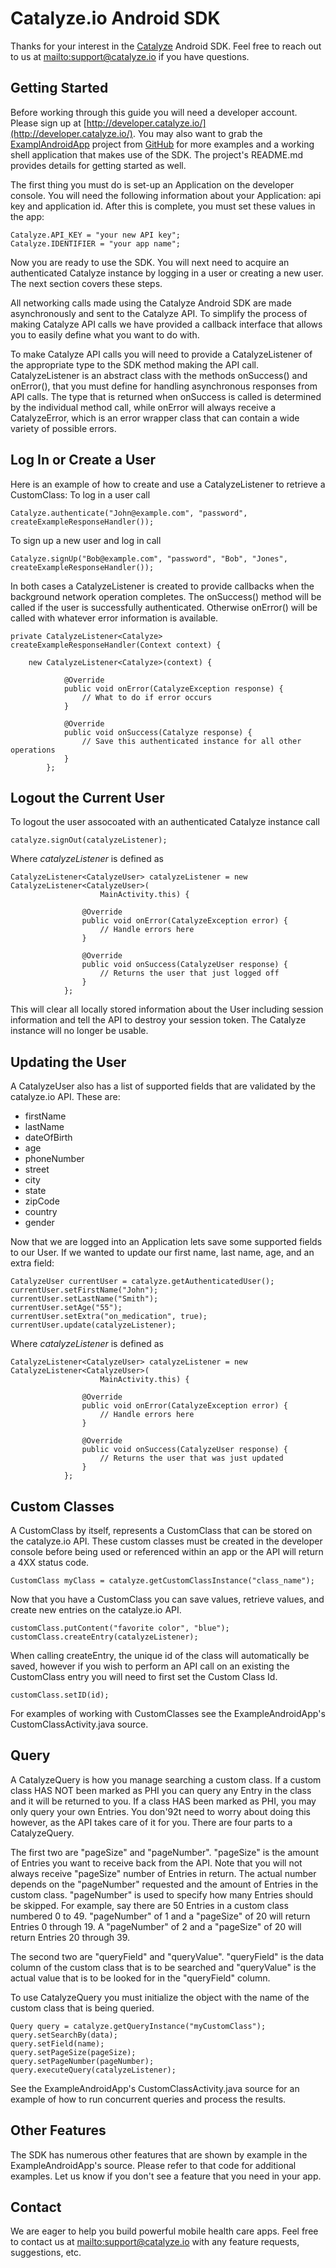 Catalyze.io Android SDK
=======

Thanks for your interest in the [Catalyze](http://www.catalyze.io) Android SDK. Feel free to reach out to us at <mailto:support@catalyze.io> if you have questions. 

Getting Started
----------
Before working through this guide you will need a developer account. Please sign up at [http://developer.catalyze.io/](http://developer.catalyze.io/). You may also want to grab the [ExamplAndroidApp](https://github.com/catalyzeio/ExampleAndroidApp) project from [GitHub](https://github.com/catalyzeio) for more examples and a working shell application that makes use of the SDK. The project's README.md provides details for getting started as well. 

The first thing you must do is set-up an Application on the developer console. You will need the following information about your Application: api key and application id. 
After this is complete, you must set these values in the app:

    Catalyze.API_KEY = "your new API key";
    Catalyze.IDENTIFIER = "your app name";

Now you are ready to use the SDK. You will next need to acquire an authenticated Catalyze instance by logging in a user or creating a new user. The next section covers these steps.  

All networking calls made using the Catalyze Android SDK are made asynchronously and sent to the Catalyze API. To simplify the process of making Catalyze API calls we have provided a callback interface that allows you to easily define what you want to do with.

To make Catalyze API calls you will need to provide a CatalyzeListener of the appropriate type to the SDK method making the API call. CatalyzeListener is an abstract class with the methods onSuccess() and onError(), that you must define for handling asynchronous responses from API calls. The type that is returned when onSuccess is called is determined by the individual method call, while onError will always receive a CatalyzeError, which is an error wrapper class that can contain a wide variety of possible errors.


Log In or Create a User
-------------

Here is an example of how to create and use a CatalyzeListener to retrieve a CustomClass:
To log in a user call

    Catalyze.authenticate("John@example.com", "password", createExampleResponseHandler());

To sign up a new user and log in call

    Catalyze.signUp("Bob@example.com", "password", "Bob", "Jones", createExampleResponseHandler());

In both cases a CatalyzeListener is created to provide callbacks when the background network operation completes. The onSuccess() method will be called if the user is successfully authenticated. Otherwise onError() will be called with whatever error information is available.  

    private CatalyzeListener<Catalyze> createExampleResponseHandler(Context context) {

        new CatalyzeListener<Catalyze>(context) {
        
                @Override
                public void onError(CatalyzeException response) {
                    // What to do if error occurs
                }
    
                @Override
                public void onSuccess(Catalyze response) {
                    // Save this authenticated instance for all other operations
                }
            };

Logout the Current User
------------

To logout the user assocoated with an authenticated Catalyze instance call

    catalyze.signOut(catalyzeListener); 

Where *catalyzeListener* is defined as

    CatalyzeListener<CatalyzeUser> catalyzeListener = new CatalyzeListener<CatalyzeUser>(
						MainActivity.this) {

					@Override
					public void onError(CatalyzeException error) {
                        // Handle errors here
					}

					@Override
					public void onSuccess(CatalyzeUser response) {
                        // Returns the user that just logged off
					}
				};

This will clear all locally stored information about the User including session information and tell the API to destroy your session token. The Catalyze instance will no longer be usable.

Updating the User
--------------

A CatalyzeUser also has a list of supported fields that are validated by the catalyze.io API.  These are:

* firstName
* lastName
* dateOfBirth
* age
* phoneNumber
* street
* city
* state
* zipCode
* country
* gender

Now that we are logged into an Application lets save some supported fields to our User. If we wanted to update our first name, last name, age, and an extra field:

    CatalyzeUser currentUser = catalyze.getAuthenticatedUser();
    currentUser.setFirstName("John");
    currentUser.setLastName("Smith");
    currentUser.setAge("55");
    currentUser.setExtra("on_medication", true);
    currentUser.update(catalyzeListener);

Where *catalyzeListener* is defined as

    CatalyzeListener<CatalyzeUser> catalyzeListener = new CatalyzeListener<CatalyzeUser>(
						MainActivity.this) {

					@Override
					public void onError(CatalyzeException error) {
                        // Handle errors here
					}

					@Override
					public void onSuccess(CatalyzeUser response) {
                        // Returns the user that was just updated
					}
				};

Custom Classes
----
A CustomClass by itself, represents a CustomClass that can be stored on the catalyze.io API.  These custom classes must be created in the developer console before being used or referenced within an app or the API will return a 4XX status code. 

    CustomClass myClass = catalyze.getCustomClassInstance("class_name");

Now that you have a CustomClass you can save values, retrieve values, and create new entries on the catalyze.io API.


    customClass.putContent("favorite color", "blue");
    customClass.createEntry(catalyzeListener);

When calling createEntry, the unique id of the class will automatically be saved, however if you wish to perform an API call on an existing the CustomClass entry you will need to first set the Custom Class Id.

    customClass.setID(id);

For examples of working with CustomClasses see the ExampleAndroidApp's CustomClassActivity.java source. 

Query
------

A CatalyzeQuery is how you manage searching a custom class. If a custom class HAS NOT been marked as PHI you can query any Entry in the class and it will be returned to you. If a class HAS been marked as PHI, you may only query your own Entries. You don'92t need to worry about doing this however, as the API takes care of it for you. There are four parts to a CatalyzeQuery.

The first two are "pageSize" and "pageNumber". "pageSize" is the amount of Entries you want to receive back from the API. Note that you will not always receive "pageSize" number of Entries in return. The actual number depends on the "pageNumber" requested and the amount of Entries in the custom class. "pageNumber" is used to specify how many Entries should be skipped. For example, say there are 50 Entries in a custom class numbered 0 to 49. "pageNumber" of 1 and a "pageSize" of 20 will return Entries 0 through 19. A "pageNumber" of 2 and a "pageSize" of 20 will return Entries 20 through 39.

The second two are "queryField" and "queryValue". "queryField" is the data column of the custom class that is to be searched and "queryValue" is the actual value that is to be looked for in the "queryField" column.

To use CatalyzeQuery you must initialize the object with the name of the custom class that is being queried.

    Query query = catalyze.getQueryInstance("myCustomClass");  
    query.setSearchBy(data);
    query.setField(name);
    query.setPageSize(pageSize);
    query.setPageNumber(pageNumber);
    query.executeQuery(catalyzeListener);

See the ExampleAndroidApp's CustomClassActivity.java source for an example of how to run concurrent queries and process the results. 

Other Features
---------
The SDK has numerous other features that are shown by example in the ExampleAndroidApp's source. Please refer to that code for additional examples. Let us know if you don't see a feature that you need in your app. 

Contact
------

We are eager to help you build powerful mobile health care apps. Feel free to contact us at <mailto:support@catalyze.io> with any feature requests, suggestions, etc. 
